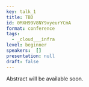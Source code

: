 ```yaml
---
key: talk_1
title: TBD
id: 0MXH99V8NY9xyeurYCmA
format: conference
tags:
  - _cloud___infra
level: beginner
speakers:  []
presentation: null
draft: false
---
```

Abstract will be available soon.

